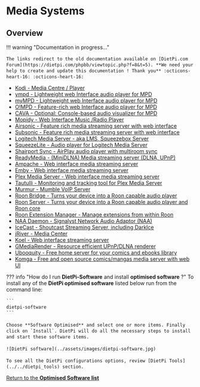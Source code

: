 # Media Systems

## Overview

!!! warning "Documentation in progress..."

    The links redirect to the old documentation available on [DietPi.com Forum](https://dietpi.com/phpbb/viewtopic.php?f=8&t=5). **We need your help to create and update this documentation ! Thank you** :octicons-heart-16: :octicons-heart-16:

- [Kodi - Media Centre / Player](https://dietpi.com/phpbb/viewtopic.php?f=8&amp;t=5#p43)
- [ympd - Lightweight web Interface audio player for MPD](https://dietpi.com/phpbb/viewtopic.php?f=8&amp;t=5#p50)
- [myMPD - Lightweight web Interface audio player for MPD](https://dietpi.com/phpbb/viewtopic.php?p=13978#p13978)
- [O!MPD - Feature-rich web Interface audio player for MPD](https://dietpi.com/phpbb/viewtopic.php?p=5171#p5171)
- [CAVA - Optional: Console-based audio visualizer for MPD](https://dietpi.com/phpbb/viewtopic.php?p=3928#p3928)
- [Mopidy - Web Interface Music /Radio Player](https://dietpi.com/phpbb/viewtopic.php?f=8&amp;t=5&amp;start=80#p3611)
- [Airsonic - Feature rich media streaming server with web interface](https://dietpi.com/phpbb/viewtopic.php?p=11280#p11280)
- [Subsonic - Feature rich media streaming server with web interface](https://dietpi.com/phpbb/viewtopic.php?f=8&amp;t=5&amp;start=30#p213)
- [Logitech Media Server - aka LMS, Squeezebox Server](https://dietpi.com/phpbb/viewtopic.php?p=1009#p1009)
- [SqueezeLite - Audio player for Logitech Media Server](https://dietpi.com/phpbb/viewtopic.php?p=1009#p1009)
- [Shairport Sync - AirPlay audio player with multiroom sync](https://dietpi.com/phpbb/viewtopic.php?p=1221#p1221)
- [ReadyMedia - (MiniDLNA) Media streaming server (DLNA, UPnP)](https://dietpi.com/phpbb/viewtopic.php?f=8&amp;t=5#p49)
- [Ampache - Web interface media streaming server](https://dietpi.com/phpbb/viewtopic.php?f=8&amp;t=5&amp;start=40#p554)
- [Emby - Web interface media streaming server](https://dietpi.com/phpbb/viewtopic.php?p=1789#p1789)
- [Plex Media Server - Web interface media streaming server](https://dietpi.com/phpbb/viewtopic.php?p=1949#p1949)
- [Tautulli - Monitoring and tracking tool for Plex Media Server](https://dietpi.com/phpbb/viewtopic.php?p=7463#p7463)
- [Murmur - Mumble VoIP Server](https://dietpi.com/phpbb/viewtopic.php?p=1691#p1691)
- [Roon Bridge - Turns your device into a Roon capable audio player](https://dietpi.com/phpbb/viewtopic.php?f=8&amp;t=5&amp;start=80#p4153)
- [Roon Server - Turns your device into a Roon capable audio player and Roon core](https://dietpi.com/phpbb/viewtopic.php?p=7966#p7966)
- [Roon Extension Manager - Manage extensions from within Roon](https://dietpi.com/phpbb/viewtopic.php?p=13160#p13160)
- [NAA Daemon - Signalyst Network Audio Adaptor (NAA)](https://dietpi.com/phpbb/viewtopic.php?f=8&amp;t=5&amp;start=90#p4294)
- [IceCast - Shoutcast Streaming Server, including DarkIce](https://dietpi.com/phpbb/viewtopic.php?f=8&amp;t=5&amp;start=100#p6526)
- [jRiver - Media Center](https://dietpi.com/phpbb/viewtopic.php?f=8&amp;t=5&amp;start=110#p7536)
- [Koel - Web interface streaming server](https://dietpi.com/phpbb/viewtopic.php?f=8&amp;t=5&amp;start=100#p7305)
- [GMediaRender - Resource efficient UPnP/DLNA renderer](https://dietpi.com/phpbb/viewtopic.php?p=9012#p9012)
- [Ubooquity - Free home server for your comics and ebooks library](https://dietpi.com/phpbb/viewtopic.php?p=12969#p12969)
- [Komga - Free and open source comics/mangas media server with web UI](https://dietpi.com/phpbb/viewtopic.php?p=26858#p26858)

??? info "How do I run **DietPi-Software** and install **optimised software** ?"
    To install any of the **DietPi optimised software** listed below run from the command line:

    ```
    dietpi-software
    ```

    Choose **Software Optimised** and select one or more items. Finally click on `Install`. DietPi will do all the necessary steps to install and start these software items.

    ![DietPi software](../assets/images/dietpi-software.jpg)

    To see all the DietPi configurations options, review [DietPi Tools](../../dietpi_tools) section.

[Return to the **Optimised Software list**](../../dietpi_optimised_software)
